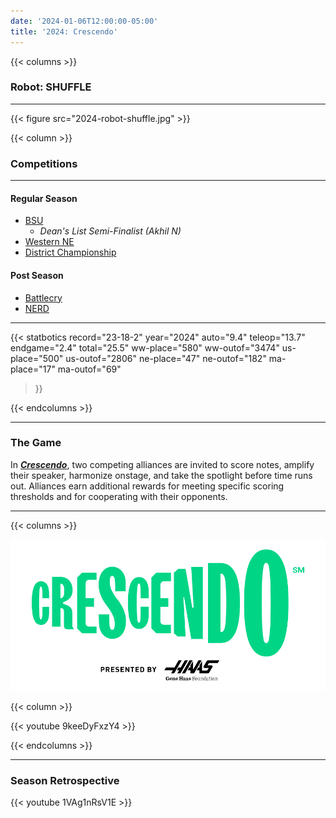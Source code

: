 ```yaml
---
date: '2024-01-06T12:00:00-05:00'
title: '2024: Crescendo'
---
```


{{< columns >}}

### Robot: SHUFFLE

---

{{< figure src="2024-robot-shuffle.jpg" >}}

{{< column >}}

### Competitions

---

#### Regular Season

* [BSU](https://www.thebluealliance.com/event/2024mabri)
  - _Dean's List Semi-Finalist (Akhil N)_
* [Western NE](https://www.thebluealliance.com/event/2024mawne)
* [District Championship](https://www.thebluealliance.com/event/2024necmp2)

#### Post Season

* [Battlecry](https://www.thebluealliance.com/event/2024bc)
* [NERD](https://www.newenglandroboticsderby.com)

---

{{< statbotics
    record="23-18-2" year="2024"
    auto="9.4" teleop="13.7" endgame="2.4" total="25.5"
    ww-place="580" ww-outof="3474"
    us-place="500" us-outof="2806"
    ne-place="47"  ne-outof="182"
    ma-place="17"  ma-outof="69"
>}}

{{< endcolumns >}}

---

### The Game

In [**_Crescendo_**](https://en.wikipedia.org/wiki/Crescendo_(FIRST)), two competing alliances are invited to score notes, amplify their speaker,
harmonize onstage, and take the spotlight before time runs out. Alliances earn additional rewards for meeting
specific scoring thresholds and for cooperating with their opponents.

---

{{< columns >}}

[![Crescendo Logo](crescendo-frc-logo.svg)](https://en.wikipedia.org/wiki/Crescendo_(FIRST))

{{< column >}}

{{< youtube 9keeDyFxzY4 >}}

{{< endcolumns >}}

---

### Season Retrospective

{{< youtube 1VAg1nRsV1E >}}

